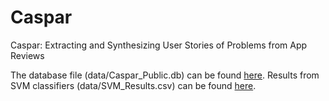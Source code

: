 # Caspar
Caspar: Extracting and Synthesizing User Stories of Problems from App Reviews

The database file (data/Caspar_Public.db) can be found [here](https://drive.google.com/open?id=1-Tc_S0EvHYiDD4rWp98mXuSwisscK5tf).
Results from SVM classifiers (data/SVM_Results.csv) can be found [here](https://drive.google.com/file/d/17Bwzpm0pvghVdy6SBGSVmnge5A9aeKOF/view?usp=sharing).
